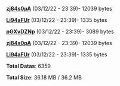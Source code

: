 [**zj84s0pA**](/data/zj84s0pA.txt) (03/12/22 - 23:39)- 12039 bytes

[**Li94aFUr**](/data/Li94aFUr.txt) (03/12/22 - 23:39)- 1335 bytes

[**pGXvDZNp**](/data/pGXvDZNp.txt) (03/12/22 - 23:39)- 3089 bytes

[**zj84s0pA**](/data/zj84s0pA.txt) (03/12/22 - 23:39)- 12039 bytes

[**Li94aFUr**](/data/Li94aFUr.txt) (03/12/22 - 23:39)- 1335 bytes

**Total Datas**: 6359

**Total Size**: 36.18 MB / 36.2 MB